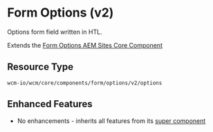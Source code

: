 Form Options (v2)
====
Options form field written in HTL.

Extends the [Form Options AEM Sites Core Component][extends-component]

## Resource Type
```
wcm-io/wcm/core/components/form/options/v2/options
```

## Enhanced Features

* No enhancements - inherits all features from its [super component][extends-component]

[extends-component]: https://github.com/adobe/aem-core-wcm-components/tree/master/content/src/content/jcr_root/apps/core/wcm/components/form/options/v2/options
